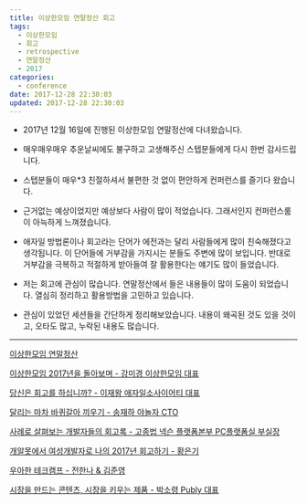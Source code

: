 ```yaml
---
title: 이상한모임 연말정산 회고
tags:
  - 이상한모임
  - 회고
  - retrospective
  - 연말정산
  - 2017
categories:
  - conference
date: 2017-12-28 22:30:03
updated: 2017-12-28 22:30:03
---
```


* 2017년 12월 16일에 진행된 이상한모임 연말정산에 다녀왔습니다.
* 매우매우매우 추운날씨에도 불구하고 고생해주신 스텝분들에게 다시 한번 감사드립니다.
* 스텝분들이 매우*3 친절하셔서 불편한 것 없이 편안하게 컨퍼런스를 즐기다 왔습니다.
* 근거없는 예상이었지만 예상보다 사람이 많이 적었습니다. 그래서인지 컨퍼런스룸이 아늑하게 느껴졌습니다.

* 애자일 방법론이나 회고라는 단어가 에전과는 달리 사람들에게 많이 친숙해졌다고 생각됩니다. 이 단어들에 거부감을 가지시는 분들도 주변에 많이 보입니다. 반대로 거부감을 극복하고 적절하게 받아들여 잘 활용한다는 얘기도 많이 들었습니다.

* 저는 회고에 관심이 많습니다. 연말정산에서 들은 내용들이 많이 도움이 되었습니다. 열심히 정리하고 활용방법을 고민하고 있습니다.

* 관심이 있었던 세션들을 간단하게 정리해보았습니다. 내용이 왜곡된 것도 있을 것이고, 오타도 많고, 누락된 내용도 많습니다.

----

[이상한모임 연말정산]( https://angelxtry.github.io/2017/12/28/weired-2017-retrospective-01/)

[이상한모임 2017년을 돌아보며 - 강미경 이상한모임 대표]( https://angelxtry.github.io/2017/12/28/weired-2017-retrospective-02/)

[당신은 회고를 하십니까? - 이재왕 애자일소사이어티 대표](https://angelxtry.github.io/2017/12/28/weired-2017-retrospective-03/) 

[달리는 마차 바퀴갈아 끼우기 - 송재하 야놀자 CTO](https://angelxtry.github.io/2017/12/28/weired-2017-retrospective-04/)

[사례로 살펴보는 개발자들의 회고록 - 고종법 넥슨 플랫폼본부 PC플랫폼실 부실장](https://angelxtry.github.io/2017/12/28/weired-2017-retrospective-05/)

[개알못에서 여성개발자로 나의 2017년 회고하기 - 황은기](https://angelxtry.github.io/2017/12/28/weired-2017-retrospective-06/)

[우아한 테크캠프 - 전한나 & 김준영](https://angelxtry.github.io/2017/12/28/weired-2017-retrospective-07/)

[시장을 만드는 콘텐츠, 시장을 키우는 제품​ ​- 박소령 Publy 대표](https://angelxtry.github.io/2017/12/28/weired-2017-retrospective-08/)
